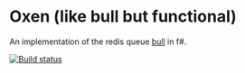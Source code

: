 # Oxen (like bull but functional)

An implementation of the redis queue [bull](http://github.com/OptimalBits/bull) in f#.

[![Build status](https://ci.appveyor.com/api/projects/status/1c4kox8j9ludex49?svg=true)](https://ci.appveyor.com/project/albertjan/oxen)
